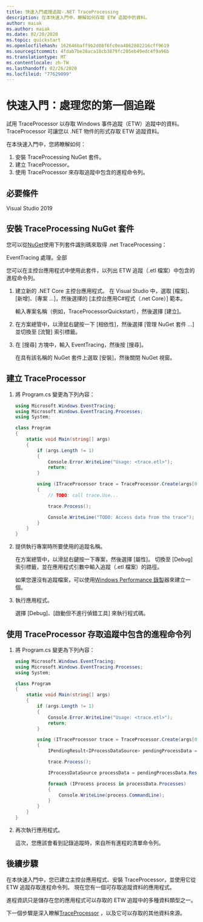 ```yaml
---
title: 快速入門處理追蹤-.NET TraceProcessing
description: 在本快速入門中，瞭解如何存取 ETW 追蹤中的資料。
author: maiak
ms.author: maiak
ms.date: 02/20/2020
ms.topic: quickstart
ms.openlocfilehash: 162646baff9b2d08f6fc0ea4862802216cff9619
ms.sourcegitcommit: 4fdab7be28aca18cb3879fc205eb49edc4f9a96b
ms.translationtype: MT
ms.contentlocale: zh-TW
ms.lasthandoff: 02/26/2020
ms.locfileid: "77629099"
---
```

# <a name="quickstart-process-your-first-trace"></a>快速入門：處理您的第一個追蹤

試用 TraceProcessor 以存取 Windows 事件追蹤（ETW）追蹤中的資料。 TraceProcessor 可讓您以 .NET 物件的形式存取 ETW 追蹤資料。

在本快速入門中，您將瞭解如何：

1. 安裝 TraceProcessing NuGet 套件。
2. 建立 TraceProcessor。
3. 使用 TraceProcessor 來存取追蹤中包含的進程命令列。

## <a name="prerequisites"></a>必要條件

Visual Studio 2019

## <a name="install-the-traceprocessing-nuget-package"></a>安裝 TraceProcessing NuGet 套件

您可以從[NuGet](https://www.nuget.org/packages/Microsoft.Windows.EventTracing.Processing.All)使用下列套件識別碼來取得 .net TraceProcessing：

EventTracing 處理。全部

您可以在主控台應用程式中使用此套件，以列出 ETW 追蹤（.etl 檔案）中包含的進程命令列。

1. 建立新的 .NET Core 主控台應用程式。 在 Visual Studio 中，選取 [檔案]、[新增]、[專案 ...]，然後選擇的 [主控台應用C#程式（.net Core）] 範本。

    輸入專案名稱（例如，TraceProcessorQuickstart），然後選擇 [建立]。

2. 在方案總管中，以滑鼠右鍵按一下 [相依性]，然後選擇 [管理 NuGet 套件 ...]並切換至 [流覽] 索引標籤。

3. 在 [搜尋] 方塊中，輸入 EventTracing，然後按 [搜尋]。

    在具有該名稱的 NuGet 套件上選取 [安裝]，然後關閉 NuGet 視窗。

## <a name="create-a-traceprocessor"></a>建立 TraceProcessor

1. 將 Program.cs 變更為下列內容：

    ```csharp
    using Microsoft.Windows.EventTracing;
    using Microsoft.Windows.EventTracing.Processes;
    using System;

    class Program
    {
        static void Main(string[] args)
        {
            if (args.Length != 1)
            {
                Console.Error.WriteLine("Usage: <trace.etl>");
                return;
            }

            using (ITraceProcessor trace = TraceProcessor.Create(args[0]))
            {
                // TODO: call trace.Use...

                trace.Process();

                Console.WriteLine("TODO: Access data from the trace");
            }
        }
    }
    ```

2. 提供執行專案時所要使用的追蹤名稱。

    在方案總管中，以滑鼠右鍵按一下專案，然後選擇 [屬性]。 切換至 [Debug] 索引標籤，並在應用程式引數中輸入追蹤（.etl 檔案）的路徑。

    如果您還沒有追蹤檔案，可以使用[Windows Performance 錄製](https://docs.microsoft.com/windows-hardware/test/wpt/start-a-recording)器來建立一個。

3. 執行應用程式。

    選擇 [Debug]、[啟動但不進行偵錯工具] 來執行程式碼。

## <a name="use-traceprocessor-to-access-process-command-lines-contained-in-the-trace"></a>使用 TraceProcessor 存取追蹤中包含的進程命令列

1. 將 Program.cs 變更為下列內容：

    ```csharp
    using Microsoft.Windows.EventTracing;
    using Microsoft.Windows.EventTracing.Processes;
    using System;

    class Program
    {
        static void Main(string[] args)
        {
            if (args.Length != 1)
            {
                Console.Error.WriteLine("Usage: <trace.etl>");
                return;
            }

            using (ITraceProcessor trace = TraceProcessor.Create(args[0]))
            {
                IPendingResult<IProcessDataSource> pendingProcessData = trace.UseProcesses();

                trace.Process();

                IProcessDataSource processData = pendingProcessData.Result;

                foreach (IProcess process in processData.Processes)
                {
                    Console.WriteLine(process.CommandLine);
                }
            }
        }
    }
    ```

2. 再次執行應用程式。

    這次，您應該會看到記錄追蹤時，來自所有進程的清單命令列。

## <a name="next-steps"></a>後續步驟

在本快速入門中，您已建立主控台應用程式、安裝 TraceProcessor，並使用它從 ETW 追蹤存取進程命令列。 現在您有一個可存取追蹤資料的應用程式。

進程資訊只是儲存在您的應用程式可以存取的 ETW 追蹤中的多種資料類型之一。

下一個步驟是深入瞭解[TraceProcessor](tutorial.md) ，以及它可以存取的其他資料來源。
